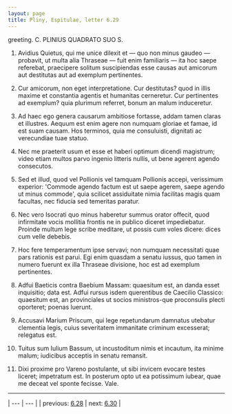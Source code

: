 ```yaml
---
layout: page
title: Pliny, Espitulae, letter 6.29
---
```


greeting. C. PLINIUS QUADRATO SUO S.



1. Avidius Quietus, qui me unice dilexit et — quo non minus gaudeo — probavit, ut multa alia Thraseae — fuit enim familiaris — ita hoc saepe referebat, praecipere solitum suscipiendas esse causas aut amicorum aut destitutas aut ad exemplum pertinentes.



2. Cur amicorum, non eget interpretatione. Cur destitutas? quod in illis maxime et constantia agentis et humanitas cerneretur. Cur pertinentes ad exemplum? quia plurimum referret, bonum an malum induceretur.



3. Ad haec ego genera causarum ambitiose fortasse, addam tamen claras et illustres. Aequum est enim agere non numquam gloriae et famae, id est suam causam. Hos terminos, quia me consuluisti, dignitati ac verecundiae tuae statuo.



4. Nec me praeterit usum et esse et haberi optimum dicendi magistrum; video etiam multos parvo ingenio litteris nullis, ut bene agerent agendo consecutos.



5. Sed et illud, quod vel Pollionis vel tamquam Pollionis accepi, verissimum experior: 'Commode agendo factum est ut saepe agerem, saepe agendo ut minus commode', quia scilicet assiduitate nimia facilitas magis quam facultas, nec fiducia sed temeritas paratur.



6. Nec vero Isocrati quo minus haberetur summus orator offecit, quod infirmitate vocis mollitia frontis ne in publico diceret impediebatur. Proinde multum lege scribe meditare, ut possis cum voles dicere: dices cum velle debebis.



7. Hoc fere temperamentum ipse servavi; non numquam necessitati quae pars rationis est parui. Egi enim quasdam a senatu iussus, quo tamen in numero fuerunt ex illa Thraseae divisione, hoc est ad exemplum pertinentes.



8. Adfui Baeticis contra Baebium Massam: quaesitum est, an danda esset inquisitio; data est. Adfui rursus isdem querentibus de Caecilio Classico: quaesitum est, an provinciales ut socios ministros-que proconsulis plecti oporteret; poenas luerunt.



9. Accusavi Marium Priscum, qui lege repetundarum damnatus utebatur clementia legis, cuius severitatem immanitate criminum excesserat; relegatus est.



10. Tuitus sum Iulium Bassum, ut incustoditum nimis et incautum, ita minime malum; iudicibus acceptis in senatu remansit.



11. Dixi proxime pro Vareno postulante, ut sibi invicem evocare testes liceret; impetratum est. In posterum opto ut ea potissimum iubear, quae me deceat vel sponte fecisse. Vale.



---

| --- | --- |
| previous: [6.28](../6.28/) | next: [6.30](../6.30/) |
